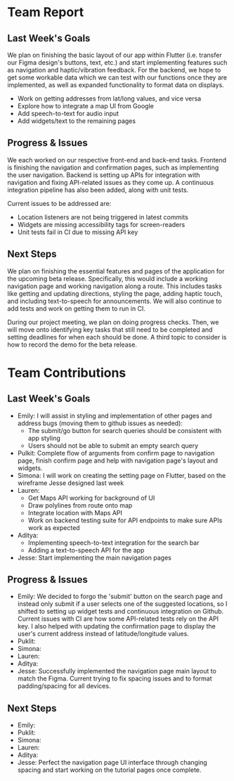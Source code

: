 # Team Report

## Last Week's Goals
We plan on finishing the basic layout of our app within Flutter (i.e. transfer our Figma design's buttons, text, etc.) and start implementing 
features such as navigation and haptic/vibration feedback. For the backend, we hope to get some workable data which we can test with our functions 
once they are implemented, as well as expanded functionality to format data on displays.
- Work on getting addresses from lat/long values, and vice versa
- Explore how to integrate a map UI from Google
- Add speech-to-text for audio input
- Add widgets/text to the remaining pages

## Progress & Issues
We each worked on our respective front-end and back-end tasks. Frontend is finishing the navigation and confirmation pages, such as implementing the user navigation. Backend is setting up APIs for integration with navigation and fixing API-related issues as they come up. A continuous integration pipeline has also been added, along with unit tests.

Current issues to be addressed are:
- Location listeners are not being triggered in latest commits
- Widgets are missing accessibility tags for screen-readers
- Unit tests fail in CI due to missing API key

## Next Steps
We plan on finishing the essential features and pages of the application for the upcoming beta release. Specifically, this would include a working navigation page and working navigation along a route. This includes tasks like getting and updating directions, styling the page, adding haptic touch, and including text-to-speech for announcements. We will also continue to add tests and work on getting them to run in CI.

During our project meeting, we plan on doing progress checks. Then, we will move onto identifying key tasks that still need to be completed and setting deadlines for when each should be done. A third topic to consider is how to record the demo for the beta release.

# Team Contributions

## Last Week's Goals
- Emily: I will assist in styling and implementation of other pages and address bugs (moving them to github issues as needed):
   - The submit/go button for search queries should be consistent with app styling
   - Users should not be able to submit an empty search query
- Pulkit: Complete flow of arguments from confirm page to navigation page, finish confirm page and help with navigation page's layout and widgets.
- Simona: I will work on creating the setting page on Flutter, based on the wireframe Jesse designed last week
- Lauren:
    - Get Maps API working for background of UI
    - Draw polylines from route onto map
    - Integrate location with Maps API
    - Work on backend testing suite for API endpoints to make sure APIs work as expected
- Aditya:
    - Implementing speech-to-text integration for the search bar
    - Adding a text-to-speech API for the app
- Jesse: Start implementing the main navigation pages

## Progress & Issues
- Emily: We decided to forgo the 'submit' button on the search page and instead only submit if a user selects one of the suggested locations, so I shifted to setting up widget tests and continuous integration on Github. Current issues with CI are how some API-related tests rely on the API key. I also helped with updating the confirmation page to display the user's current address instead of latitude/longitude values.
- Puklit:
- Simona:
- Lauren:
- Aditya:
- Jesse: Successfully implemented the navigation page main layout to match the Figma. Current trying to fix spacing issues and to format padding/spacing for all devices.

## Next Steps
- Emily:
- Puklit:
- Simona:
- Lauren:
- Aditya:
- Jesse: Perfect the navigation page UI interface through changing spacing and start working on the tutorial pages once complete.
